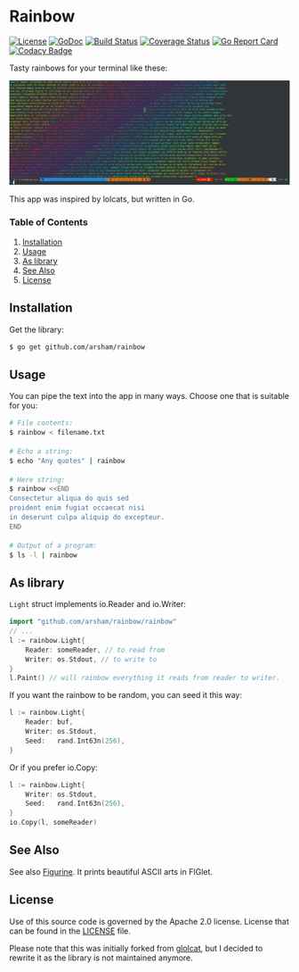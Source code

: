 # Rainbow

[![License](https://img.shields.io/badge/License-Apache%202.0-blue.svg)](https://opensource.org/licenses/Apache-2.0)
[![GoDoc](https://godoc.org/github.com/arsham/rainbow?status.svg)](http://godoc.org/github.com/arsham/rainbow)
[![Build Status](https://travis-ci.org/arsham/rainbow.svg?branch=master)](https://travis-ci.org/arsham/rainbow)
[![Coverage Status](https://codecov.io/gh/arsham/rainbow/branch/master/graph/badge.svg)](https://codecov.io/gh/arsham/rainbow)
[![Go Report Card](https://goreportcard.com/badge/github.com/arsham/rainbow)](https://goreportcard.com/report/github.com/arsham/rainbow)
[![Codacy Badge](https://api.codacy.com/project/badge/Grade/9d181f84a8ab4ab3a07201e37d9a218b)](https://www.codacy.com/app/arsham/rainbow?utm_source=github.com&amp;utm_medium=referral&amp;utm_content=arsham/rainbow&amp;utm_campaign=Badge_Grade)

Tasty rainbows for your terminal like these:

![Screenshot](/docs/rainbow.png?raw=true "Rainbow")

This app was inspired by lolcats, but written in Go.

### Table of Contents

1. [Installation](#installation)
2. [Usage](#usage)
3. [As library](#as-library)
4. [See Also](#see-also)
5. [License](#license)

## Installation

Get the library:
```bash
$ go get github.com/arsham/rainbow
```

## Usage

You can pipe the text into the app in many ways. Choose one that is suitable for
you:
```bash
# File contents:
$ rainbow < filename.txt

# Echo a string:
$ echo "Any quotes" | rainbow

# Here string:
$ rainbow <<END
Consectetur aliqua do quis sed
proident enim fugiat occaecat nisi
in deserunt culpa aliquip do excepteur.
END

# Output of a program:
$ ls -l | rainbow
```

## As library
`Light` struct implements io.Reader and io.Writer:
```go
import "github.com/arsham/rainbow/rainbow"
// ...
l := rainbow.Light{
    Reader: someReader, // to read from
    Writer: os.Stdout, // to write to
}
l.Paint() // will rainbow everything it reads from reader to writer.
```
If you want the rainbow to be random, you can seed it this way:

```go
l := rainbow.Light{
    Reader: buf,
    Writer: os.Stdout,
    Seed:   rand.Int63n(256),
}
```
Or if you prefer io.Copy:

```go
l := rainbow.Light{
    Writer: os.Stdout,
    Seed:   rand.Int63n(256),
}
io.Copy(l, someReader)
```

## See Also
See also [Figurine][figurine]. It prints beautiful ASCII arts in FIGlet.

## License
Use of this source code is governed by the Apache 2.0 license. License that can
be found in the [LICENSE](./LICENSE) file.

Please note that this was initially forked from [glolcat][glolcat], but I
decided to rewrite it as the library is not maintained anymore.

[figurine]: https://github.com/arsham/figurine
[glolcat]: https://github.com/cezarsa/glolcat
